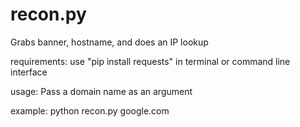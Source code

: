 # recon.py
Grabs banner, hostname, and does an IP lookup 


requirements: 
            use "pip install requests" in terminal or command line interface

usage: Pass a domain name as an argument

example: python recon.py google.com 

